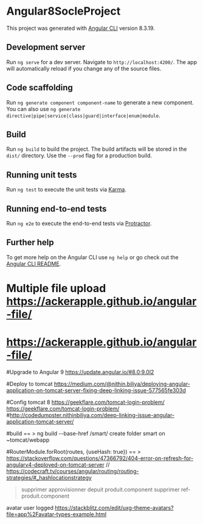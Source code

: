 # Angular8SocleProject

This project was generated with [Angular CLI](https://github.com/angular/angular-cli) version 8.3.19.

## Development server

Run `ng serve` for a dev server. Navigate to `http://localhost:4200/`. The app will automatically reload if you change any of the source files.

## Code scaffolding

Run `ng generate component component-name` to generate a new component. You can also use `ng generate directive|pipe|service|class|guard|interface|enum|module`.

## Build

Run `ng build` to build the project. The build artifacts will be stored in the `dist/` directory. Use the `--prod` flag for a production build.

## Running unit tests

Run `ng test` to execute the unit tests via [Karma](https://karma-runner.github.io).

## Running end-to-end tests

Run `ng e2e` to execute the end-to-end tests via [Protractor](http://www.protractortest.org/).

## Further help

To get more help on the Angular CLI use `ng help` or go check out the [Angular CLI README](https://github.com/angular/angular-cli/blob/master/README.md).


# Multiple file upload https://ackerapple.github.io/angular-file/
# https://ackerapple.github.io/angular-file/


#Upgrade to Angular 9 https://update.angular.io/#8.0:9.0l2

#Deploy to tomcat 
https://medium.com/@nithin.biliya/deploying-angular-application-on-tomcat-server-fixing-deep-linking-issue-577565fe303d

#Config tomcat 8 https://geekflare.com/tomcat-login-problem/
https://geekflare.com/tomcat-login-problem/
#http://codedumpster.nithinbiliya.com/deep-linking-issue-angular-application-tomcat-server/

#build == > ng build --base-href /smart/
create folder smart on ~tomcat/webapp


#RouterModule.forRoot(routes, {useHash: true}) == > https://stackoverflow.com/questions/47366792/404-error-on-refresh-for-angularv4-deployed-on-tomcat-server
// https://codecraft.tv/courses/angular/routing/routing-strategies/#_hashlocationstrategy



> supprimer approvisionner depuit produit.component
> supprimer ref-produit.component


avatar user logged 
https://stackblitz.com/edit/uxg-theme-avatars?file=app%2Favatar-types-example.html
